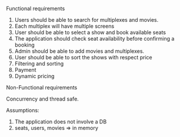 Functional requirements

1. Users should be able to search for multiplexes and movies.
2. Each multiplex will have multiple screens
3. User should be able to select a show and book available seats
4. The application should check seat availability before confirming a booking
5. Admin should be able to add movies and multiplexes.
6. User should be able to sort the shows with respect price
7. Filtering and sorting
8. Payment
9. Dynamic pricing


Non-Functional requirements

Concurrency and thread safe.

Assumptions:

1. The application does not involve a DB
2. seats, users, movies => in memory

